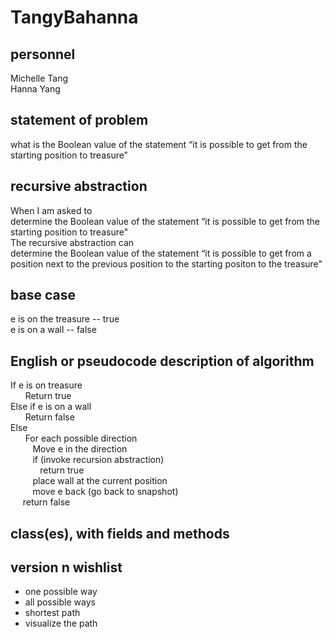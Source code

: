 # TangyBahanna

## personnel
Michelle Tang\
Hanna Yang

## statement of problem
what is the Boolean value of the statement “it is possible to get from the starting
position to treasure”

## recursive abstraction

When I am asked to\
	determine the Boolean value of the statement “it is possible to get from the starting position to treasure"\
The recursive abstraction can\
	determine the Boolean value of the statement “it is possible to get from a position next to the previous position to the starting positon to the treasure"
## base case
e is on the treasure -- true\
e is on a wall -- false
## English or pseudocode description of algorithm
If e is on treasure\
&nbsp;&nbsp;&nbsp;&nbsp;&nbsp;&nbsp;Return true\
Else if e is on a wall\
&nbsp;&nbsp;&nbsp;&nbsp;&nbsp;&nbsp;Return false \
Else \
&nbsp;&nbsp;&nbsp;&nbsp;&nbsp;&nbsp;For each possible direction\
&nbsp;&nbsp;&nbsp;&nbsp;&nbsp;&nbsp;&nbsp;&nbsp; Move e in the direction\
&nbsp;&nbsp;&nbsp;&nbsp;&nbsp;&nbsp;&nbsp;&nbsp; if (invoke recursion abstraction)\
&nbsp;&nbsp;&nbsp;&nbsp;&nbsp;&nbsp;&nbsp;&nbsp;&nbsp;&nbsp;&nbsp; return true\
&nbsp;&nbsp;&nbsp;&nbsp;&nbsp;&nbsp;&nbsp;&nbsp; place wall at the current position\
&nbsp;&nbsp;&nbsp;&nbsp;&nbsp;&nbsp;&nbsp;&nbsp; move e back (go back to snapshot)\
&nbsp;&nbsp;&nbsp;&nbsp;&nbsp;return false
## class(es), with fields and methods
## version n wishlist
- one possible way
- all possible ways
- shortest path 
- visualize the path  

